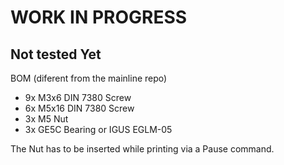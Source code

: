 # WORK IN PROGRESS
## Not tested Yet



BOM (diferent from the mainline repo)

* 9x M3x6 DIN 7380 Screw
* 6x M5x16 DIN 7380 Screw
* 3x M5 Nut
* 3x GE5C Bearing or IGUS EGLM-05


The Nut has to be inserted while printing via a Pause command.



